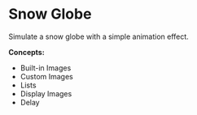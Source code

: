 # Snow Globe

Simulate a snow globe with a simple animation effect.

**Concepts:**

* Built-in Images
* Custom Images
* Lists
* Display Images
* Delay

